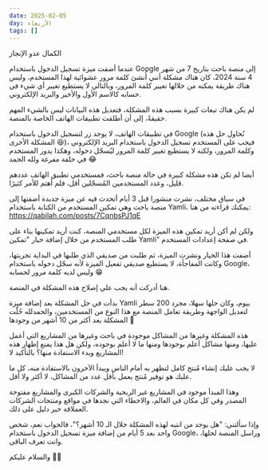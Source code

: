 ```yaml
---
date: 2025-02-05
day: الأربعاء
tags: []
---
```


الكمال عدو الإنجاز

عندما أضفت ميزة تسجيل الدخول باستخدام Google إلى منصة باحث بتاريخ 7 من شهر 4 سنة 2024، كان هناك مشكلة أنني أُنشئ كلمة مرور عشوائية لهذا المستخدم، وليس هناك طريقة يمكنه من خلالها تغيير كلمة المرور، وبالتالي لا يستطيع تغيير أي شيء في حسابه كالاسم الأول والأخير والبريد الإلكتروني.

لم يكن هناك تبعات كبيرة بسبب هذه المشكلة، فتعديل هذه البيانات ليس بالشيء المهم حقيقةً، إلى أن أطلقت تطبيقات الهاتف الخاصة بالمنصة.

في تطبيقات الهاتف، لا يوجد زر لتسجيل الدخول باستخدام Google (نُحاول حل هذه المشكلة الأخرى 😆)، فيجب على المستخدم تسجيل الدخول باستخدام البريد الإلكتروني وكلمة المرور، ولكنه لا يستطيع تغيير كلمة المرور ليُسجّل دخوله، وهكذا يدور المستخدم في حلقة مفرغة ولله الحمد 😂

أيضا لم تكن هذه مشكلة كبيرة في حالة منصة باحث، فمستخدمي تطبيق الهاتف عددهم قليل، وعدد المستخدمين المُسجّلين أقل، فلم أهتم للأمر كثيرًا.

في سياق مختلف، نشرت منشورا قبل 3 أيام أتحدث فيه عن ميزة جديدة أضفتها إلى منصة باحث وهي تمكين المستخدم من الكتابة باستخدام Yamli، يمكنك قراءته من هنا:  
https://qabilah.com/posts/7CqnbsPJ1qE

ولكن لم أكن أريد تمكين هذه الميزة لكل مستخدمي المنصة، كنت أريد تمكينها بناء على طلب المستخدم من خلال إضافة خيار "تمكين Yamli" في صفحة إعدادات المستخدم.

أضفت هذا الخيار ونشرت الميزة، ثم طلبت من صديقي الذي طلبها في البداية تجربتها، وكانت المفاجأة، لا يستطيع صديقي تفعيل الميزة لأنه سجّل دخوله باستخدام Google، وليس لديه كلمة مرور لحسابه 😁

هنا أدركت أنه يجب علي إصلاح هذه المشكلة في المنصة.

بدأت في حل المشكلة بعد إضافة ميزة Yamli بيوم، وكان حلها سهلا، مجرد 200 سطر لتعديل الواجهة وطريقة تعامل المنصة مع هذا النوع من المستخدمين، والحمدلله حُلّت المشكلة بعد أكثر من 10 أشهر من وجودها 🥳

هذه المشكلة وغيرها من المشاكل موجودة في باحث وغيرها من المشاريع التي أعمل عليها، ومنها مشاكل أعلم بوجودها ومنها ما لا أعلم بوجوده، ولكن هل هذا يمنع إظهار هذه المشاريع وبدء الاستفادة منها؟ بالتأكيد لا!

لا يجب عليك إنشاء مُنتج كامل لتظهر به أمام الناس ويبدأ الآخرون بالاستفادة منه، كل ما عليك هو توفير مُنتج يعمل بأقل عدد من المشاكل، لا أكثر ولا أقل.

وهذا المبدأ موجود في المشاريع غير الربحية والشركات الكبرى والمشاريع مفتوحة المصدر وفي كل مكان في العالم، والاخطاء التي نجدها في مواقع ومنتجات الشركات العملاقة خير دليل على ذلك.

وإذا سألتني: "هل يوجد من انتبه لهذه المشكلة خلال الـ 10 أشهر؟"، فالجواب نعم، شخص واحد بعد 5 أيام من إضافة ميزة تسجيل الدخول باستخدام Google، وراسل المنصة لحلها، وانت تعرف الباقي.

والسلام عليكم 👋🏻
